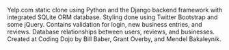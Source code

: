 Yelp.com static clone using Python and the Django backend framework with integrated SQLite ORM database.
Styling done using Twitter Bootstrap and some jQuery. 
Contains validation for login, new business entries, and reviews.
Database relationships between users, reviews, and businesses. 
Created at Coding Dojo by Bill Baber, Grant Overby, and Mendel Bakaleynik.
